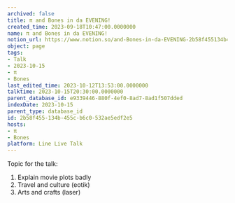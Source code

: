 ```yaml
---
archived: false
title: π and Bones in da EVENING!
created_time: 2023-09-18T10:47:00.0000000
name: π and Bones in da EVENING!
notion_url: https://www.notion.so/and-Bones-in-da-EVENING-2b58f455134b455cb6c0532ae5edf2e5
object: page
tags:
- Talk
- 2023-10-15
- π
- Bones
last_edited_time: 2023-10-12T13:53:00.0000000
talktime: 2023-10-15T20:30:00.0000000
parent_database_id: e9339446-880f-4ef0-8ad7-8ad1f507dded
indexDate: 2023-10-15
parent_type: database_id
id: 2b58f455-134b-455c-b6c0-532ae5edf2e5
hosts:
- π
- Bones
platform: Line Live Talk
---
```


Topic for the talk:
1. Explain movie plots  badly 
2. Travel and culture (eotik)
3. Arts and crafts (laser)

























